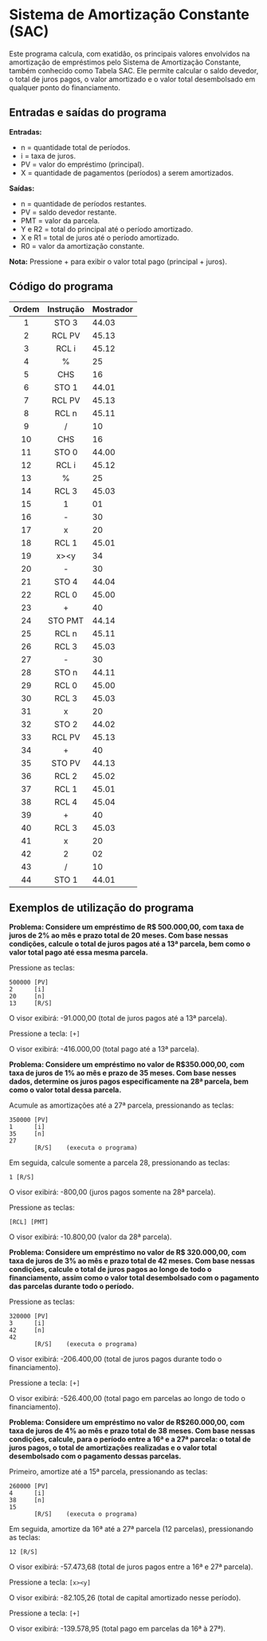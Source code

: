 # Sistema de Amortização Constante (SAC)

Este programa calcula, com exatidão, os principais valores envolvidos na amortização de empréstimos pelo Sistema de Amortização Constante, também conhecido como Tabela SAC. Ele permite calcular o saldo devedor, o total de juros pagos, o valor amortizado e o valor total desembolsado em qualquer ponto do financiamento.

## Entradas e saídas do programa

**Entradas:**
- n = quantidade total de períodos.
- i = taxa de juros.
- PV = valor do empréstimo (principal).
- X = quantidade de pagamentos (períodos) a serem amortizados.

**Saídas:**
- n = quantidade de períodos restantes.
- PV = saldo devedor restante.
- PMT = valor da parcela.
- Y e R2 = total do principal até o período amortizado.
- X e R1 = total de juros até o período amortizado.
- R0 = valor da amortização constante.

**Nota:** Pressione + para exibir o valor total pago (principal + juros).

## Código do programa

| Ordem | Instrução | Mostrador |
| :---: | :-------: | --------- |
|   1   |   STO 3   | 44.03     |
|   2   |  RCL PV   | 45.13     |
|   3   |   RCL i   | 45.12     |
|   4   |     %     | 25        |
|   5   |    CHS    | 16        |
|   6   |   STO 1   | 44.01     |
|   7   |  RCL PV   | 45.13     |
|   8   |   RCL n   | 45.11     |
|   9   |     /     | 10        |
|  10   |    CHS    | 16        |
|  11   |   STO 0   | 44.00     |
|  12   |   RCL i   | 45.12     |
|  13   |     %     | 25        |
|  14   |   RCL 3   | 45.03     |
|  15   |     1     | 01        |
|  16   |     -     | 30        |
|  17   |     x     | 20        |
|  18   |   RCL 1   | 45.01     |
|  19   |   x><y    | 34        |
|  20   |     -     | 30        |
|  21   |   STO 4   | 44.04     |
|  22   |   RCL 0   | 45.00     |
|  23   |     +     | 40        |
|  24   |  STO PMT  | 44.14     |
|  25   |   RCL n   | 45.11     |
|  26   |   RCL 3   | 45.03     |
|  27   |     -     | 30        |
|  28   |   STO n   | 44.11     |
|  29   |   RCL 0   | 45.00     |
|  30   |   RCL 3   | 45.03     |
|  31   |     x     | 20        |
|  32   |   STO 2   | 44.02     |
|  33   |  RCL PV   | 45.13     |
|  34   |     +     | 40        |
|  35   |  STO PV   | 44.13     |
|  36   |   RCL 2   | 45.02     |
|  37   |   RCL 1   | 45.01     |
|  38   |   RCL 4   | 45.04     |
|  39   |     +     | 40        |
|  40   |   RCL 3   | 45.03     |
|  41   |     x     | 20        |
|  42   |     2     | 02        |
|  43   |     /     | 10        |
|  44   |   STO 1   | 44.01     |

## Exemplos de utilização do programa

**Problema: Considere um empréstimo de R$ 500.000,00, com taxa de juros de 2% ao mês e prazo total de 20 meses. Com base nessas condições, calcule o total de juros pagos até a 13ª parcela, bem como o valor total pago até essa mesma parcela.**

Pressione as teclas:
```
500000 [PV]
2      [i]
20     [n]
13     [R/S]
```

O visor exibirá: -91.000,00 (total de juros pagos até a 13ª parcela).

Pressione a tecla: `[+]`

O visor exibirá: -416.000,00 (total pago até a 13ª parcela).

**Problema: Considere um empréstimo no valor de R$350.000,00, com taxa de juros de 1% ao mês e prazo de 35 meses. Com base nesses dados, determine os juros pagos especificamente na 28ª parcela, bem como o valor total dessa parcela.**

Acumule as amortizações até a 27ª parcela, pressionando as teclas:
```
350000 [PV]
1      [i]
35     [n]
27
       [R/S]    (executa o programa)
```

Em seguida, calcule somente a parcela 28, pressionando as teclas:
```
1 [R/S]
```

O visor exibirá: -800,00 (juros pagos somente na 28ª parcela).

Pressione as teclas:
```
[RCL] [PMT]
```

O visor exibirá: -10.800,00 (valor da 28ª parcela).

**Problema: Considere um empréstimo no valor de R$ 320.000,00, com taxa de juros de 3% ao mês e prazo total de 42 meses. Com base nessas condições, calcule o total de juros pagos ao longo de todo o financiamento, assim como o valor total desembolsado com o pagamento das parcelas durante todo o período.**

Pressione as teclas:
```
320000 [PV]
3      [i]
42     [n]
42
       [R/S]    (executa o programa)
```

O visor exibirá: -206.400,00 (total de juros pagos durante todo o financiamento).

Pressione a tecla: `[+]`

O visor exibirá: -526.400,00 (total pago em parcelas ao longo de todo o financiamento).

**Problema: Considere um empréstimo no valor de R$260.000,00, com taxa de juros de 4% ao mês e prazo total de 38 meses. Com base nessas condições, calcule, para o período entre a 16ª e a 27ª parcela: o total de juros pagos, o total de amortizações realizadas e o valor total desembolsado com o pagamento dessas parcelas.**

Primeiro, amortize até a 15ª parcela, pressionando as teclas:
```
260000 [PV]
4      [i]
38     [n]
15
       [R/S]    (executa o programa)
```

Em seguida, amortize da 16ª até a 27ª parcela (12 parcelas), pressionando as teclas:
```
12 [R/S]
```

O visor exibirá: -57.473,68 (total de juros pagos entre a 16ª e 27ª parcela).

Pressione a tecla: `[x><y]`

O visor exibirá: -82.105,26 (total de capital amortizado nesse período).

Pressione a tecla: `[+]`

O visor exibirá: -139.578,95 (total pago em parcelas da 16ª à 27ª).
